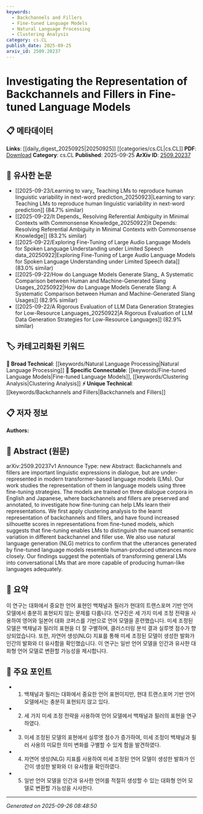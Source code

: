 ```yaml
---
keywords:
  - Backchannels and Fillers
  - Fine-tuned Language Models
  - Natural Language Processing
  - Clustering Analysis
category: cs.CL
publish_date: 2025-09-25
arxiv_id: 2509.20237
---
```


<!-- KEYWORD_LINKING_METADATA:
{
  "processed_timestamp": "2025-09-26T08:48:50.895133",
  "vocabulary_version": "1.0",
  "selected_keywords": [
    "Backchannels and Fillers",
    "Fine-tuned Language Models",
    "Natural Language Processing",
    "Clustering Analysis"
  ],
  "rejected_keywords": [],
  "similarity_scores": {
    "Backchannels and Fillers": 0.78,
    "Fine-tuned Language Models": 0.8,
    "Natural Language Processing": 0.85,
    "Clustering Analysis": 0.77
  },
  "extraction_method": "AI_prompt_based",
  "budget_applied": true,
  "candidates_json": {
    "candidates": [
      {
        "surface": "Backchannels and Fillers",
        "canonical": "Backchannels and Fillers",
        "aliases": [
          "Discourse Markers",
          "Conversational Fillers"
        ],
        "category": "unique_technical",
        "rationale": "This term is crucial for understanding the focus of the study on conversational nuances in language models.",
        "novelty_score": 0.75,
        "connectivity_score": 0.65,
        "specificity_score": 0.85,
        "link_intent_score": 0.78
      },
      {
        "surface": "Fine-tuned Language Models",
        "canonical": "Fine-tuned Language Models",
        "aliases": [
          "Adapted Language Models",
          "Specialized LMs"
        ],
        "category": "specific_connectable",
        "rationale": "Links to discussions on model adaptation and specialization in NLP.",
        "novelty_score": 0.55,
        "connectivity_score": 0.82,
        "specificity_score": 0.7,
        "link_intent_score": 0.8
      },
      {
        "surface": "Natural Language Generation",
        "canonical": "Natural Language Processing",
        "aliases": [
          "NLG"
        ],
        "category": "broad_technical",
        "rationale": "Connects to broader NLP discussions, especially in generating human-like text.",
        "novelty_score": 0.45,
        "connectivity_score": 0.9,
        "specificity_score": 0.6,
        "link_intent_score": 0.85
      },
      {
        "surface": "Clustering Analysis",
        "canonical": "Clustering Analysis",
        "aliases": [
          "Cluster Analysis",
          "Data Clustering"
        ],
        "category": "specific_connectable",
        "rationale": "Essential for linking to methods used in analyzing model outputs.",
        "novelty_score": 0.6,
        "connectivity_score": 0.75,
        "specificity_score": 0.72,
        "link_intent_score": 0.77
      }
    ],
    "ban_list_suggestions": [
      "Dialogue Corpora",
      "Human-like Languages"
    ]
  },
  "decisions": [
    {
      "candidate_surface": "Backchannels and Fillers",
      "resolved_canonical": "Backchannels and Fillers",
      "decision": "linked",
      "scores": {
        "novelty": 0.75,
        "connectivity": 0.65,
        "specificity": 0.85,
        "link_intent": 0.78
      }
    },
    {
      "candidate_surface": "Fine-tuned Language Models",
      "resolved_canonical": "Fine-tuned Language Models",
      "decision": "linked",
      "scores": {
        "novelty": 0.55,
        "connectivity": 0.82,
        "specificity": 0.7,
        "link_intent": 0.8
      }
    },
    {
      "candidate_surface": "Natural Language Generation",
      "resolved_canonical": "Natural Language Processing",
      "decision": "linked",
      "scores": {
        "novelty": 0.45,
        "connectivity": 0.9,
        "specificity": 0.6,
        "link_intent": 0.85
      }
    },
    {
      "candidate_surface": "Clustering Analysis",
      "resolved_canonical": "Clustering Analysis",
      "decision": "linked",
      "scores": {
        "novelty": 0.6,
        "connectivity": 0.75,
        "specificity": 0.72,
        "link_intent": 0.77
      }
    }
  ]
}
-->

# Investigating the Representation of Backchannels and Fillers in Fine-tuned Language Models

## 📋 메타데이터

**Links**: [[daily_digest_20250925|20250925]] [[categories/cs.CL|cs.CL]]
**PDF**: [Download](https://arxiv.org/pdf/2509.20237.pdf)
**Category**: cs.CL
**Published**: 2025-09-25
**ArXiv ID**: [2509.20237](https://arxiv.org/abs/2509.20237)

## 🔗 유사한 논문
- [[2025-09-23/Learning to vary_ Teaching LMs to reproduce human linguistic variability in next-word prediction_20250923|Learning to vary: Teaching LMs to reproduce human linguistic variability in next-word prediction]] (84.7% similar)
- [[2025-09-22/It Depends_ Resolving Referential Ambiguity in Minimal Contexts with Commonsense Knowledge_20250922|It Depends: Resolving Referential Ambiguity in Minimal Contexts with Commonsense Knowledge]] (83.2% similar)
- [[2025-09-22/Exploring Fine-Tuning of Large Audio Language Models for Spoken Language Understanding under Limited Speech data_20250922|Exploring Fine-Tuning of Large Audio Language Models for Spoken Language Understanding under Limited Speech data]] (83.0% similar)
- [[2025-09-22/How do Language Models Generate Slang_ A Systematic Comparison between Human and Machine-Generated Slang Usages_20250922|How do Language Models Generate Slang: A Systematic Comparison between Human and Machine-Generated Slang Usages]] (82.9% similar)
- [[2025-09-22/A Rigorous Evaluation of LLM Data Generation Strategies for Low-Resource Languages_20250922|A Rigorous Evaluation of LLM Data Generation Strategies for Low-Resource Languages]] (82.9% similar)

## 🏷️ 카테고리화된 키워드
**🧠 Broad Technical**: [[keywords/Natural Language Processing|Natural Language Processing]]
**🔗 Specific Connectable**: [[keywords/Fine-tuned Language Models|Fine-tuned Language Models]], [[keywords/Clustering Analysis|Clustering Analysis]]
**⚡ Unique Technical**: [[keywords/Backchannels and Fillers|Backchannels and Fillers]]

## 📋 저자 정보

**Authors:** 

## 📄 Abstract (원문)

arXiv:2509.20237v1 Announce Type: new 
Abstract: Backchannels and fillers are important linguistic expressions in dialogue, but are under-represented in modern transformer-based language models (LMs). Our work studies the representation of them in language models using three fine-tuning strategies. The models are trained on three dialogue corpora in English and Japanese, where backchannels and fillers are preserved and annotated, to investigate how fine-tuning can help LMs learn their representations. We first apply clustering analysis to the learnt representation of backchannels and fillers, and have found increased silhouette scores in representations from fine-tuned models, which suggests that fine-tuning enables LMs to distinguish the nuanced semantic variation in different backchannel and filler use. We also use natural language generation (NLG) metrics to confirm that the utterances generated by fine-tuned language models resemble human-produced utterances more closely. Our findings suggest the potentials of transforming general LMs into conversational LMs that are more capable of producing human-like languages adequately.

## 📝 요약

이 연구는 대화에서 중요한 언어 표현인 백채널과 필러가 현대의 트랜스포머 기반 언어 모델에서 충분히 표현되지 않는 문제를 다룹니다. 연구진은 세 가지 미세 조정 전략을 사용하여 영어와 일본어 대화 코퍼스를 기반으로 언어 모델을 훈련했습니다. 미세 조정된 모델은 백채널과 필러의 표현을 더 잘 구별하며, 클러스터링 분석 결과 실루엣 점수가 향상되었습니다. 또한, 자연어 생성(NLG) 지표를 통해 미세 조정된 모델이 생성한 발화가 인간의 발화와 더 유사함을 확인했습니다. 이 연구는 일반 언어 모델을 인간과 유사한 대화형 언어 모델로 변환할 가능성을 제시합니다.

## 🎯 주요 포인트

- 1. 백채널과 필러는 대화에서 중요한 언어 표현이지만, 현대 트랜스포머 기반 언어 모델에서는 충분히 표현되지 않고 있다.
- 2. 세 가지 미세 조정 전략을 사용하여 언어 모델에서 백채널과 필러의 표현을 연구하였다.
- 3. 미세 조정된 모델의 표현에서 실루엣 점수가 증가하여, 미세 조정이 백채널과 필러 사용의 미묘한 의미 변화를 구별할 수 있게 함을 발견하였다.
- 4. 자연어 생성(NLG) 지표를 사용하여 미세 조정된 언어 모델이 생성한 발화가 인간이 생성한 발화와 더 유사함을 확인하였다.
- 5. 일반 언어 모델을 인간과 유사한 언어를 적절히 생성할 수 있는 대화형 언어 모델로 변환할 가능성을 시사한다.


---

*Generated on 2025-09-26 08:48:50*